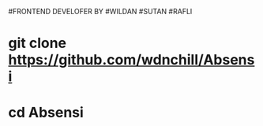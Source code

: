 #FRONTEND DEVELOFER BY 
#WILDAN
#SUTAN
#RAFLI


# git clone https://github.com/wdnchill/Absensi
# cd Absensi

